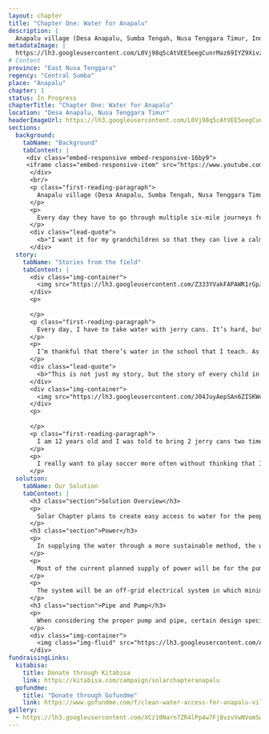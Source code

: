 ```yaml
---
layout: chapter
title: "Chapter One: Water for Anapalu"
description: |
  Anapalu village (Desa Anapalu, Sumba Tengah, Nusa Tenggara Timur, Indonesia 87281) consists of three hamlets (sub-villages). Twelve people live in the First hamlet (dusun 1) which is located 1.3 miles away from the water source. More than a hundred people live in the Second hamlet (dusun 2) which is located three miles aways from the water source, along with the the Third hamlet, whose (dusun 3) villagers are scattered around the mountains surrounding them.
metadataImage: |
  https://lh3.googleusercontent.com/L0Vj98q5cAtVEE5eegCunrMaz69IYZ9Xivzl1j22mMOY1hrwQsPMyW88jUxXCDjfMkN2kLhe3mlqMzg_u0jC9s8sH3bg17AYMNFK9PHDWwu3eT6yMZdGorSjN2rAFSaPJ3fEg4Qv1-cy6Rl8DoHdCqjdxZ23EoGInzsuuYBqZ0bzAJuvT31dMY5AXBCwRl1qQ7v3u9r-DOUvgWCHdp_v2-1XXvw34DcHwg0ZtVY0q01mctIvusxmU-_btCr4xKeJzyD8kZXWeVyOE7DR3jjjG4C8F_QqfJm2hK9h8YECVXZutzfw6JoG7OTXyEjAznuhZLCc9HUvBzEGQ3swREnr1yagn6AnnszdxAtTBCSG92wroYsIBfRwIP3rjDoIlvXdVupJn9AVXYxr7LqfywP_9nyv9PKzvCdhlrssYgORqbOHHzzuCmM-essdwYc3lr4k2oJB99GvhjjFJbl053upl80gli5lmupKg_yA4Qdk7XPTumCRCwuWN_BUBxCv_qFD7RtDO7MQ881q-uwDxJtV7ejR7kkBohb779NDXyZPMQ3GJwtE0P2WvfmAsy3boyfxXAM8gfKMtxftLSv2KhlpV33IkNZyv-kLdQq4tdyUb5_cdc6KA7sYZduY4tYWN8sdCT6eJiF9bDiZPZbU42ULQAvmoO7sSOEyIxMT6El37Ej4SG7vo8JXsKY1Bx7-QyLkhennqPfrxss3mJg-RfjCLwVGcEbCtGXjDbOtAQ7y5gzsd8e157Db1dI=w1920-h1080-no
# Content
province: "East Nusa Tenggara"
regency: "Central Sumba"
place: "Anapalu"
chapter: 1
status: In Progress
chapterTitle: "Chapter One: Water for Anapalu"
location: "Desa Anapalu, Nusa Tenggara Timur"
headerImageUrl: https://lh3.googleusercontent.com/L0Vj98q5cAtVEE5eegCunrMaz69IYZ9Xivzl1j22mMOY1hrwQsPMyW88jUxXCDjfMkN2kLhe3mlqMzg_u0jC9s8sH3bg17AYMNFK9PHDWwu3eT6yMZdGorSjN2rAFSaPJ3fEg4Qv1-cy6Rl8DoHdCqjdxZ23EoGInzsuuYBqZ0bzAJuvT31dMY5AXBCwRl1qQ7v3u9r-DOUvgWCHdp_v2-1XXvw34DcHwg0ZtVY0q01mctIvusxmU-_btCr4xKeJzyD8kZXWeVyOE7DR3jjjG4C8F_QqfJm2hK9h8YECVXZutzfw6JoG7OTXyEjAznuhZLCc9HUvBzEGQ3swREnr1yagn6AnnszdxAtTBCSG92wroYsIBfRwIP3rjDoIlvXdVupJn9AVXYxr7LqfywP_9nyv9PKzvCdhlrssYgORqbOHHzzuCmM-essdwYc3lr4k2oJB99GvhjjFJbl053upl80gli5lmupKg_yA4Qdk7XPTumCRCwuWN_BUBxCv_qFD7RtDO7MQ881q-uwDxJtV7ejR7kkBohb779NDXyZPMQ3GJwtE0P2WvfmAsy3boyfxXAM8gfKMtxftLSv2KhlpV33IkNZyv-kLdQq4tdyUb5_cdc6KA7sYZduY4tYWN8sdCT6eJiF9bDiZPZbU42ULQAvmoO7sSOEyIxMT6El37Ej4SG7vo8JXsKY1Bx7-QyLkhennqPfrxss3mJg-RfjCLwVGcEbCtGXjDbOtAQ7y5gzsd8e157Db1dI=w1920-h1080-no
sections:
  background:
    tabName: "Background"
    tabContent: |
     <div class="embed-responsive embed-responsive-16by9">
     <iframe class="embed-responsive-item" src="https://www.youtube.com/embed/maJCwtWU4Ek" frameborder="0" allow="accelerometer; autoplay; encrypted-media; gyroscope; picture-in-picture" allowfullscreen></iframe>
      </div>
      <br/>
      <p class="first-reading-paragraph">
        Anapalu village (Desa Anapalu, Sumba Tengah, Nusa Tenggara Timur, Indonesia 87281) consists of three hamlets (sub-villages). Twelve people live in the First hamlet (dusun 1) which is located 1.3 miles away from the water source. More than a hundred people live in the Second hamlet (dusun 2) which is located three miles aways from the water source, along with the the Third hamlet, whose (dusun 3) villagers are scattered around the mountains surrounding them. There are a total of 165 people in Anapalu Village, all of whom do not have clean water access. 
      </p>
      <p>
        Every day they have to go through multiple six-mile journeys for water. Carrying multiple heavy Jerry Cans (Plastic Containers for water) on their back, women and children in Anapalu village have to walk through desert-like trail in order to get the water needed to stay alive. 
      </p>
      <div class="lead-quote">
        <b>"I want it for my grandchildren so that they can live a calm life without worrying about getting water or getting sick from the poor water sanitation in the village - Roti, 84 "</b>
      </div>
  story:
    tabName: "Stories from the field"
    tabContent: |
      <div class="img-container">
        <img src="https://lh3.googleusercontent.com/Z333YVakFAPAWR1rGpJW0xLKEet50dMDiI-ofHxDzof0yg60ejoU9DYv-jeipJa-0X8vjHpmCjLfY_TLWfId9e08_3M_odwoTYpc5MuK8E-wJPVex-pPbpg07V8Tp6t7pYvWXUG5uFH0DXyLBzCLYihsEeD8yPYiTuJ_sOHL1u0r6dvKW4wIecR01vVtfpiSq0exVEOnDTmsav8TfP95iFYpPhc7HYyyApWwLFAdMoYWVRD4BYstAEN0vgt4lNJrBNwXIHO-qUkGV-zXJZE65aKmFbuCJdx0oEN4mCwXs5GKIQXFmE-Gz6XI5FCe_dOIfUjcL4xt9r-35-9ITGEfDUVuv9xRN4iBKHvZPF8uP2ScXg_xg_XapqSRb7yPlXWCt3YQm4A1iFQgEeoxRuz-bx-pey-KYBGWFykUIS7_EWy_ICW-q8VELHVOYrg2MvvgYMXQwsyY3hgkAShANPyeLC_9runx4DglNSgdhCfN-ls6yONj4sfe9OkByZGA11xSeTt7YMTgYjxkmzstNbR1LrHh-vcEa118b7cjHiCBu_7sSH6yBBBjBck7npuxfXg2VdFgVhGPAHVI_2uDuMbPE1th3sJrAKUnrDxWXE5LtjZoPekSCRvoHbB1DkpAxHrZqNM-N__MySY7ocvFPBKMBiHHCcG1ucIiDOTx0VXjhC6aYV8WGifUH9ktbCCthQr9yM-XLgq4jDmEzXtjhIAn_ivGUeaz2TgfFWbal65XbWPaITZUcRiYztw=w1197-h576-no" class="img-fluid" />
      </div>
      <p>
      
      </p>
      <p class="first-reading-paragraph">
        Every day, I have to take water with jerry cans. It’s hard, but I still have to take water. I would wrap cloth around my head and then put jerry cans above it. Usually the amount of jerry cans will differ among people. During summer, I usually bring water five times a day. I have to walk through mountains that are located so far away just to get water. I fell very often. There’s one time where I fell until it’s hard for me to walk. However, I have no choice since I have no water and money for medication. When I sprained, slipped or bleed, I had to force myself to stand and continue the journey to get water since I needed to survive.
      </p>
      <p> 
        I’m thankful that there’s water in the school that I teach. As a kindergarten teacher teaching 5 years old kids, I know that water is so important. However, in the sub-village that I live in, access to water is hard and is located far away. I remembered when I was 5 years old, I was asked to bring a plastic water bottle and walk through mountains to get water. When I was 7, I had to bring jerry cans to get water even though I was still young at that time.
      </p>
      <div class="lead-quote">
        <b>"This is not just my story, but the story of every child in Anapalu village. They feel the same way as me but we all have no choice but to do it."</b>
      </div>
      <div class="img-container">
        <img src="https://lh3.googleusercontent.com/J04JuyAepSAn6ZISKWcGOEVhfrf0G9gLz3j41U4NqQDQJvwYgGzEMOo7QEjTUpkKfY-JN5CUIWR9mVRVZseHeoO-sUj4D3Tl1dicxFpJBZAPOBUOu8_guXw_VPywTZ6CK8yD7h9mwg5Up47MVqzXMKPAvMfzbHWOFQ5pY-avQ70meHMhksXtZlgtqnPPHZkOfvlspqX0oMI1hvBK6R0BywtmmzVN7IsVzBxHOssG91REBOvbvz9qtucsdMat1oJHb4f_6gBCSd0ij7h-aWHSj4gvQV7BH5LM3kYBG80agdV9WBZjLL6HOi2ukhzLC_jitMDKDKuYZszuoIROuhVmPdfpq1NrWwNImWgz1Wss_O__iY9JcwQRkJFyghlsAxGKBLgSIJWujp30gPdAzgmzlCwdvriDFYnx3wwyWNK-DGEK-63MV4CrjHOmi-Bsy9yX4kNK-Be3Iewf98gAR1_49p5P-UYrGAaWmWMRwK1o4RRYTTY9feSdqg7Xxutj97VC5zqa4JBo9va93oh0aL5oL-o8wZvYZVCyuhiIUjEBO1Il5b0OgRSfLYRVgUNGdIP5SQ8-aOWhZYFB_w-sFGa7e58hf_-Cc2w3kcaQ8rjBOwGOrYWOgPdvzneC1u3L2AzHiAKdj1oru0fHW-G_pGML2QLCiAVSQrG5h7Zj-ZvBi3cQOdgYDlYuWJyjN86ycSh-Qp8UC7NVjDG74PnuUvN8CBNjn8KHu26DjWGubeD6jPZJH2MVKwtlhQ=w1350-h650-no" class="img-fluid" />
      </div>
      <p>
      
      </p>
      <p class="first-reading-paragraph">
        I am 12 years old and I was told to bring 2 jerry cans two times a day. It’s really far and heavy to bring those jerry cans but I never complain. If I fall, I never cry. If I bleed, I also don’t cry. I will just continue to walk and get water. I often have to wake up at 4am in the morning just to get water. At 8am, I arrive at school already tired. After I finish school, I have to walk to get water again. I will be so happy if I have the time to play soccer after school, but I never had the chance because I need to get water. This is because water is more important for me because I need water to drink, wash clothes and for food.
      </p>	
      <p>
        I really want to play soccer more often without thinking that I have to get water. If later there is water access, I want to play soccer more often.
      </p>
  solution:
    tabName: Our Solution
    tabContent: |
      <h3 class="section">Solution Overview</h3>
      <p>
        Solar Chapter plans to create easy access to water for the people in Anapalu village through a sustainable way: Solar-powered water access. Our target includes the First, the Second, and half of the Third hamlet in Anapalu village, since the other half of the Third hamlet of Anapalu village is unreachable in the mountains. A reservoir, solar panels, and a water pump will be built near the water source, and the water will then be piped from the reservoir to multiple faucets around Anapalu Village.
      </p>
      <h3 class="section">Power</h3>
      <p>
        In supplying the water through a more sustainable method, the water supply systems will be powered by alternative energy sources: solar photovoltaic (PV) panels and possibly a hydroelectric pumped storage system to increase efficiency. The nighttime supply will be from the pumped storage system from the water reservoir that we plan to place at a slightly higher altitude along the mountain.
      </p>
      <p>
        Most of the current planned supply of power will be for the pumps which is estimated to consume between 2-3 kW of power. Polycrystalline solar panels are preferred in this project based on the cost consideration compared to monocrystalline. In fact, the polycrystalline panel has a lower cost with less significant efficiency decrease compared to monocrystalline, making polycrystalline a far better choice for this project. With easier access to rural land area compared to urban areas, land area would not be a significant problem. This allows polycrystalline to be more feasible despite it taking up more space due to its size.
      </p>
      <p>
        The system will be an off-grid electrical system in which minimal to no additional power would be provided for other uses. However, there are possible future implementations that could provide power for basic lighting and appliance needs in the village through a solar power system. 
      </p>
      <h3 class="section">Pipe and Pump</h3>
      <p>
        When considering the proper pump and pipe, certain design specifications need to be considered. The pipe will have to span 4000 m and go up 80 m in elevation. The village will need to be supplied with 28,800 Litres per day. Because there will be no backup power supplied to the pump, all of the work from the pump will have to be done when the sun is up. This translates to a pump flow of 53.33 litres per minute or 14.09 gallons per minute.  The total head the pump will need to deliver will be the 80m + the head generated from frictional/turbulent losses.
      </p>
      <div class="img-container">
        <img class="img-fluid" src="https://lh3.googleusercontent.com/AZKoBY27jfvuoAoQZP_aKZzmOCe3vlEyzVHGl0kXuKuv9sRKb0fOIBepGCiga35eJIwxRJF3-h5_MsPRW3LEOheihgY9ftgUEk3EmnxigSWpqb4xgW55i8dpKSfbLNMp6M4HmagaePfp9FZV-ZavvRCH3MIXMJr4Z4plM6fs1lgo6Ie2pc4y99zxm3Hr2CiCcHEzAGIOWRlBH70NQVOx1bvkL-BJaXfEXrfUg1-6ZhhrgufvLgLe3rmUV_ZomRWu70QQHPT0gmtjnmR5fJje40Hd1mLRaFugzMfi2W1_v02Tp905ChJMGP7k8MEz85UW6ihQ5AWc-YfXhgiFsrjyXrgyM94i38dB1hVvsGIj4O7hw7j0hwG2msRdZlCr3MHHHWeJnJV8FeSLsG-U8VrD2Wgp8cwMJQ6je16GR7O5vdHgN1aFs6pc2vyX74Uw8twqgSlZgqanOuNTCGjwltRyHeAMOd7VJ2jlHzkqQOctzkYTJRrAPFScX6ES3WULzF3qlLCf_Tq5aqCVnSW6CkkL9ZlrEJfoveTldTyFEJp4L1bwynnFM_1gUm3fn8YRIU4Z175tVpDLUr_FZ3Xl5AXVwEloMwHr8xnAz551I36hkYiZVQxwZpL3rxiOQS-8GdWqkhsekGmaLI5ojXu4lgPiX0i7FRhv8jUzpE8xBJt-S8rnjp60PxRRS9LH0gPdWTF9cEqkf-zK0WNQlvlOOLTnhon0c-XE6rATk1rkuoTj761YQngPk_9BlQc=w1100-h962-no" style="width: 500px;" />
      </div>
fundraisingLinks:
  kitabisa:
    title: Donate through Kitabisa
    link: https://kitabisa.com/campaign/solarchapteranapalu
  gofundme:
    title: "Donate through Gofundme"
    link: https://www.gofundme.com/f/clean-water-access-for-anapalu-village-indonesia?utm_source=customer&utm_medium=copy_link-tip&utm_campaign=p_cp+share-sheet
gallery:
  - https://lh3.googleusercontent.com/XCz10Narn7ZR4lPp4w7Fj8vzvVwNVomSwBA4eJaTbZ9ijlDXhXzPRJhXcKaGTSOvp5rvOQIdgKd92k54znoHt3ZmSxS7UqE-PIjpCAiJKI7Ni1q6e-q64QS8lFhkv_q4I5KfjcXE-EdM17tUTuJ8P1XxMHL1CzBAEUsNZGXExP08GtFYlURpwuOK564rFcCBhWS2xT3G9hwQJyWIJNZbzA2FBMmtOx-WNw5DnY8GGGJWiX2lIO88UXLB5mjsltCHpc_Ra1eB9IibWa1JqP-MYR6I8xjoupdfgGzfNI1k5ypwrm4nTYZVWyJYQyzx0FVLniB8sB814rXyEDVRLQySBcyAdUlRXqHefN8nMbniT6_hNxmJNTontbwNY_ochRmpoqFdgvKWLQLUCXE2hXMkoYbw0sW51JOYnt8kSRUehFoFwgp0vgl1Ipf-Z3xqlMcQuW5dlTLlkNLvUG0zr2xGIScSkMVjOs8U1oTMkQykzazpXXWvAxn8hd40H2fDXWcOTcziIPPmwo6msuASYnW7CGGsDK4dqwB0VpQ-I4URiCWsYoF9gncx45xeB98T2dqz6bU1-Epbqr59sjaBeElRftMc3NNLt_x2f9S5ntMqqLUHtkGp8AXMULjEnEGnsfESOwCFrixVf27w235EdyKbmdA0oDwZad7r0HXCzrFMMGyKWHPVaOUMzqCcAt94hhbS9nMU_lMPOuHD74qrfLWYKGxutWVJwvPKefstuXHyVU2_8C0TbtrhuQs=w1280-h720-no
---
```

